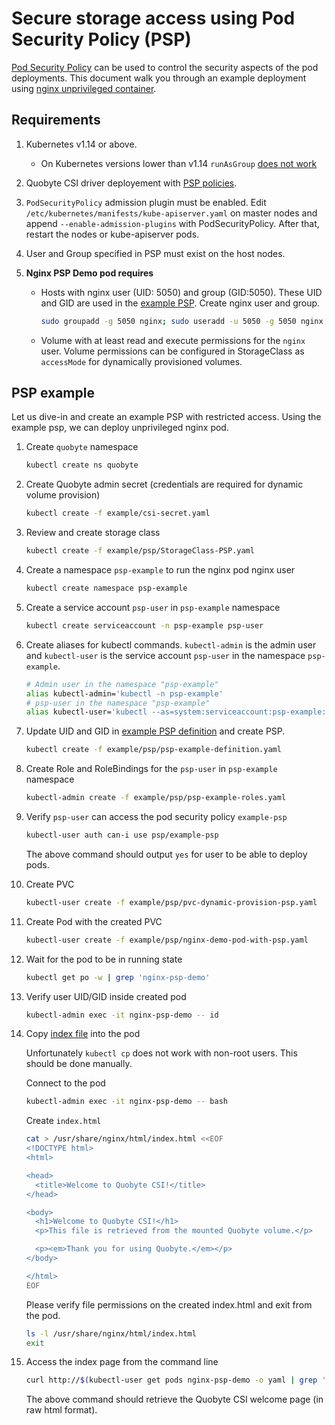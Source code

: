 # Secure storage access using Pod Security Policy (PSP)

[Pod Security Policy](https://kubernetes.io/docs/concepts/policy/pod-security-policy/)
 can be used to control the security aspects of the pod deployments. This document
 walk you through an example deployment using
 [nginx unprivileged container](https://github.com/nginxinc/docker-nginx-unprivileged).

## Requirements

1. Kubernetes v1.14 or above.

   * On Kubernetes versions lower than v1.14 `runAsGroup` [does not work](https://github.com/kubernetes/enhancements/issues/213)

2. Quobyte CSI driver deployement with [PSP policies](../deploy/csi-driver-k8sv1.14-PSP.yaml).

3. `PodSecurityPolicy` admission plugin must be enabled.
 Edit `/etc/kubernetes/manifests/kube-apiserver.yaml` on master nodes and append `--enable-admission-plugins`
 with PodSecurityPolicy. After that, restart the nodes or kube-apiserver pods.

4. User and Group specified in PSP must exist on the host nodes.

5. **Nginx PSP Demo pod requires**

    * Hosts with nginx user (UID: 5050) and group (GID:5050). These UID and GID are used in the [example PSP](../example/psp/psp-example-definition.yaml).
     Create nginx user and group.

        ```bash
        sudo groupadd -g 5050 nginx; sudo useradd -u 5050 -g 5050 nginx
        ```  

    * Volume with at least read and execute permissions for the `nginx` user.  Volume permissions
     can be configured in StorageClass as `accessMode` for dynamically provisioned volumes.

## PSP example

Let us dive-in and create an example PSP with restricted access. Using the example psp, we can
 deploy unprivileged nginx pod.

1. Create `quobyte` namespace

    ```bash
    kubectl create ns quobyte
    ```

2. Create Quobyte admin secret (credentials are required for dynamic volume provision)

    ```bash
    kubectl create -f example/csi-secret.yaml
    ```

3. Review and create storage class

    ```bash
    kubectl create -f example/psp/StorageClass-PSP.yaml
    ```

4. Create a namespace `psp-example` to run the nginx pod nginx user

    ```bash
    kubectl create namespace psp-example
    ```

5. Create a service account `psp-user` in `psp-example` namespace

    ```bash
    kubectl create serviceaccount -n psp-example psp-user
    ```

6. Create aliases for kubectl commands. `kubectl-admin` is the admin user and
 `kubectl-user` is the service account `psp-user` in the namespace `psp-example`.

    ```bash
    # Admin user in the namespace "psp-example"
    alias kubectl-admin='kubectl -n psp-example'
    # psp-user in the namespace "psp-example"
    alias kubectl-user='kubectl --as=system:serviceaccount:psp-example:psp-user -n psp-example'
    ```

7. Update UID and GID in [example PSP definition](example/psp/psp-example-definition.yaml) and create
 PSP.

    ```bash
    kubectl create -f example/psp/psp-example-definition.yaml
    ```

8. Create Role and RoleBindings for the `psp-user` in `psp-example` namespace

    ```bash
    kubectl-admin create -f example/psp/psp-example-roles.yaml
    ```

9. Verify `psp-user` can access the pod security policy `example-psp`

    ```bash
    kubectl-user auth can-i use psp/example-psp
    ```

    The above command should output `yes` for user to be able to deploy pods.

10. Create PVC

    ```bash
    kubectl-user create -f example/psp/pvc-dynamic-provision-psp.yaml
    ```

11. Create Pod with the created PVC

    ```bash
    kubectl-user create -f example/psp/nginx-demo-pod-with-psp.yaml
    ```

12. Wait for the pod to be in running state

    ```bash
    kubectl get po -w | grep 'nginx-psp-demo'
    ```

13. Verify user UID/GID inside created pod

      ```bash
      kubectl-admin exec -it nginx-psp-demo -- id
     ```

14. Copy [index file](example/index.html) into the pod

    Unfortunately `kubectl cp` does not work with non-root users. This should be done manually.

    Connect to the pod

      ```bash
      kubectl-admin exec -it nginx-psp-demo -- bash
      ```

    Create `index.html`
    
      ```bash
      cat > /usr/share/nginx/html/index.html <<EOF
      <!DOCTYPE html>
      <html>
      
      <head>
        <title>Welcome to Quobyte CSI!</title>
      </head>
      
      <body>
        <h1>Welcome to Quobyte CSI!</h1>
        <p>This file is retrieved from the mounted Quobyte volume.</p>

        <p><em>Thank you for using Quobyte.</em></p>
      </body>
     
      </html>
      EOF
     
     ```

    Please verify file permissions on the created index.html and exit from the pod.

      ```bash
      ls -l /usr/share/nginx/html/index.html
      exit
      ```

15. Access the index page from the command line

      ```bash
      curl http://$(kubectl-user get pods nginx-psp-demo -o yaml | grep 'podIP:' | awk '{print $2}'):8080
      ```

      The above command should retrieve the Quobyte CSI welcome page (in raw html format).